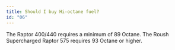```yaml
---
title: Should I buy Hi-octane fuel?
id: "06"
---
```

The Raptor 400/440 requires a minimum of 89 Octane.  The Roush Supercharged Raptor 575 requires 93 Octane or higher.  
